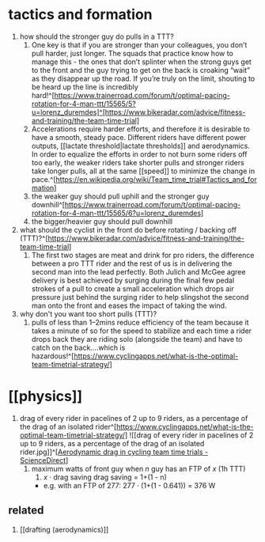 # tactics and formation
1. how should the stronger guy do pulls in a TTT?
	1. One key is that if you are stronger than your colleagues, you don’t pull harder, just longer. The squads that practice know how to manage this - the ones that don’t splinter when the strong guys get to the front and the guy trying to get on the back is croaking “wait” as they disappear up the road. If you’re truly on the limit, shouting to be heard up the line is incredibly hard!^[https://www.trainerroad.com/forum/t/optimal-pacing-rotation-for-4-man-ttt/15565/5?u=lorenz_duremdes]^[https://www.bikeradar.com/advice/fitness-and-training/the-team-time-trial]
	2. Accelerations require harder efforts, and therefore it is desirable to have a smooth, steady pace. Different riders have different power outputs, [[lactate threshold|lactate thresholds]] and aerodynamics. In order to equalize the efforts in order to not burn some riders off too early, the weaker riders take shorter pulls and stronger riders take longer pulls, all at the same [[speed]] to minimize the change in pace.^[https://en.wikipedia.org/wiki/Team_time_trial#Tactics_and_formation]
	3. the weaker guy should pull uphill and the stronger guy downhill^[https://www.trainerroad.com/forum/t/optimal-pacing-rotation-for-4-man-ttt/15565/6?u=lorenz_duremdes]
	4. the bigger/heavier guy should pull downhill
2. what should the cyclist in the front do before rotating / backing off (TTT)?^[https://www.bikeradar.com/advice/fitness-and-training/the-team-time-trial]
	1. The first two stages are meat and drink for pro riders, the difference between a pro TTT rider and the rest of us is in delivering the second man into the lead perfectly. Both Julich and McGee agree delivery is best achieved by surging during the final few pedal strokes of a pull to create a small acceleration which drops air pressure just behind the surging rider to help slingshot the second man onto the front and eases the impact of taking the wind.
3. why don't you want too short pulls (TTT)?
	1. pulls of less than 1–2mins reduce efficiency of the team because it takes a minute of so for the speed to stabilize and each time a rider drops back they are riding solo (alongside the team) and have to catch on the back….which is hazardous!^[https://www.cyclingapps.net/what-is-the-optimal-team-timetrial-strategy/]

# [[physics]]
1. drag of every rider in pacelines of 2 up to 9 riders, as a percentage of the drag of an isolated rider^[https://www.cyclingapps.net/what-is-the-optimal-team-timetrial-strategy/] ![[drag of every rider in pacelines of 2 up to 9 riders, as a percentage of the drag of an isolated rider.jpg]]^[[Aerodynamic drag in cycling team time trials - ScienceDirect](https://www.sciencedirect.com/science/article/pii/S0167610518306755)]
	1. maximum watts of front guy when _n_ guy has an FTP of _x_ (1h TTT)
		1. _x_ · drag saving
		   drag saving = 1+(1 - n)
		-    e.g. with an FTP of 277:
		   277 · (1+(1 - 0.641)) = 376 W

## related
1. [[drafting (aerodynamics)]]